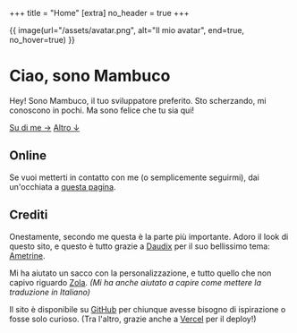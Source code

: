 +++
title = "Home"
[extra]
no_header = true
+++

<div class="container-fill">
<div>

{{ image(url="/assets/avatar.png", alt="Il mio avatar", end=true, no_hover=true) }}

<div id="title">

# Ciao, sono Mambuco
</div>

Hey! Sono Mambuco, il tuo sviluppatore preferito. Sto scherzando, mi conoscono in pochi. Ma sono felice che tu sia qui!

<div class="buttons start big">
  <a class="suggested" href="/about/">Su di me →</a>
  <a href="#more">Altro ↓</a>
</div>
</div>
</div>

<div is="more"></div>

## Online

Se vuoi metterti in contatto con me (o semplicemente seguirmi), dai un'occhiata a [questa pagina](@/online/index.it.md).

## Crediti

Onestamente, secondo me questa è la parte più importante. Adoro il look di questo sito, e questo è tutto grazie a [Daudix](https://daudix.one/) per il suo bellissimo tema: [Ametrine](https://ametrine.daudix.one/).

Mi ha aiutato un sacco con la personalizzazione, e tutto quello che non capivo riguardo [Zola](https://www.getzola.org/). *(Mi ha anche aiutato a capire come mettere la traduzione in Italiano)*

Il sito è disponibile su [GitHub](https://github.com/mambucodev/my-website/) per chiunque avesse bisogno di ispirazione o fosse solo curioso. (Tra l'altro, grazie anche a [Vercel](https://vercel.com/) per il deploy!)
